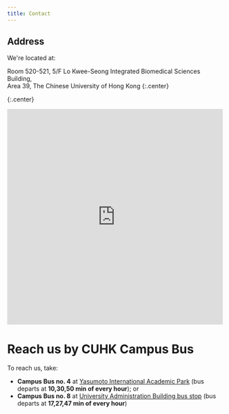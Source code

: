 ```yaml
---
title: Contact
---
```



## Address

We're located at:

Room 520-521, 5/F
Lo Kwee-Seong Integrated Biomedical Sciences Building,  
Area 39, The Chinese University of Hong Kong
{:.center}

<!-- # School of Biomedical Sciences Building -->
{:.center}
<iframe src="https://www.google.com/maps/embed?pb=!1m14!1m8!1m3!1d3688.0394484387793!2d114.203944!3d22.427541!3m2!1i1024!2i768!4f13.1!3m3!1m2!1s0x0%3A0x76b8a204e365257f!2sSchool%20of%20Biomedical%20Sciences%2C%20The%20Chinese%20University%20of%20Hong%20Kong!5e0!3m2!1sen!2shk!4v1612271411258!5m2!1sen!2shk" width="500" height="500" frameborder="0" style="border:0;" allowfullscreen="" aria-hidden="false" tabindex="0"></iframe>

<!-- section break -->

# Reach us by CUHK Campus Bus

To reach us, take:
- **Campus Bus no. 4** at [Yasumoto International Academic Park](https://goo.gl/maps/g424zWskuSyKyXxR7) (bus departs at **10,30,50 min of every hour**); or
- **Campus Bus no. 8** at [University Administration Building bus stop](https://goo.gl/maps/JB4wXswUoEnbUu5u5) (bus departs at **17,27,47 min of every hour**)

<!--
{%
  include figure.html
  image="images/photo.jpg"
  width="100%"
  caption="The Center for Wit and Sagacity"
%}
-->
